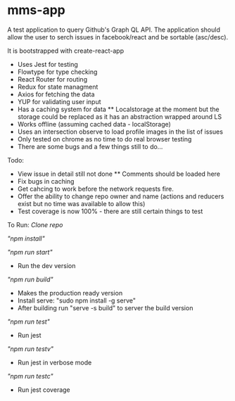 # mms-app

A test application to query Github's Graph QL API. The application should allow the user to serch issues in facebook/react and be sortable (asc/desc).

It is bootstrapped with create-react-app
* Uses Jest for testing
* Flowtype for type checking
* React Router for routing
* Redux for state managment
* Axios for fetching the data
* YUP for validating user input
* Has a caching system for data
** Localstorage at the moment but the storage could be replaced as it has an abstraction wrapped around LS
* Works offline (assuming cached data - localStorage)
* Uses an intersection observe to load profile images in the list of issues
* Only tested on chrome as no time to do real browser testing
* There are some bugs and a few things still to do... 

Todo:
* View issue in detail still not done
** Comments should be loaded here
* Fix bugs in caching
* Get cahcing to work before the network requests fire.
* Offer the ability to change repo owner and name (actions and reducers exist but no time was available to allow this)
* Test coverage is now 100% - there are still certain things to test

To Run:
*Clone repo*

*"npm install"*

*"npm run start"*
* Run the dev version

*"npm run build"*
* Makes the production ready version
* Install serve: "sudo npm install -g serve"
* After building run "serve -s build" to server the build version

*"npm run test"*
* Run jest

*"npm run testv"*
* Run jest in verbose mode

*"npm run testc"*
* Run jest coverage
